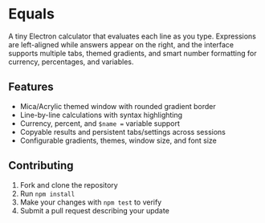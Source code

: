 # Equals

A tiny Electron calculator that evaluates each line as you type. Expressions are left-aligned while answers appear on the right, and the interface supports multiple tabs, themed gradients, and smart number formatting for currency, percentages, and variables.

## Features
- Mica/Acrylic themed window with rounded gradient border
- Line-by-line calculations with syntax highlighting
- Currency, percent, and `$name =` variable support
- Copyable results and persistent tabs/settings across sessions
- Configurable gradients, themes, window size, and font size

## Contributing
1. Fork and clone the repository
2. Run `npm install`
3. Make your changes with `npm test` to verify
4. Submit a pull request describing your update

